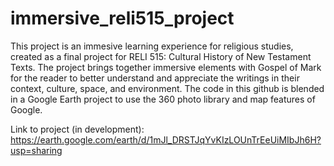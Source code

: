 # immersive_reli515_project

This project is an immesive learning experience for religious studies, created as a final project for RELI 515: Cultural History of New Testament Texts. 
The project brings together immersive elements with Gospel of Mark for the reader to better understand and appreciate the writings in their context, culture, space, and environment.
The code in this github is blended in a Google Earth project to use the 360 photo library and map features of Google.

Link to project (in development): https://earth.google.com/earth/d/1mJl_DRSTJqYvKIzLOUnTrEeUiMIbJh6H?usp=sharing
